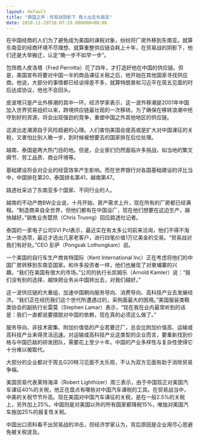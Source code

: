 ```yaml
---
layout: default
title: "德国之声：贸易战阴影下 商人出走东南亚"
date: 2018-11-29T16:07:29.000000+00:00
---
```


在中国经商的人们为了避免成为美国的课税对象，纷纷将厂房外移到东南亚。就算东南亚的经商环境不尽理想、就算重整供应链会耗上十年，在贸易战的阴影下，他们还是大举搬迁，认定“晚一步不如早一步”。

包饰商人皮洛塔（Fred Perrotta）花了四年，才打造好他在中国的供应链。但是，美国宣布将要对中国一半的商品课征关税之后，他开始在其他国家寻找供应商。他说，大部分的事情都已经谈得差不多，就算特朗普和习近平在周五见面的时后达成协议，他也不会回头。

皮波塔只是产业外移潮的其中一环。经济学家表示，这一波外移潮是2001年中国加入世界贸易组织以来，跨境供应链最壮观的一次移转。为了确保在移转浪潮中抢夺到好的资源，将会出现强劲的竞争，重塑中国之外其他地区的供应链。

这波出走潮源自于风险趋避的心理。人们害怕美国会提高或是扩大对中国课征的关税，又害怕比别人晚一步，到时候被想要去的国家排在后位处理。

越南、泰国是两大热门目的地。但是，企业家们仍然面临许多挑战，如当地的繁文缛节、劳工品质、商业环境等。

基础建设将会对企业的经营效率产生影响。而在世界银行对各国基础建设的评比当中，中国排在第20，泰国排名第41，越南第47。

路透社采访了东南亚多个国家、不同行业的人。

越南的不动产商BW企业说，十月开始，房产需求上升，现在所有的厂房都已经满租。“制造商来自全世界，但他们都有在中国设厂，现在他们想要在这边生产，越快越好。”销售业务楚昂（Chris Truong）回应路透社记者。

泰国的一家电子公司SVI Pcl表示，最近实在有太多公司前来洽询，他们不得不淘汰一些选项，最近才选出几家老客户，进行四笔价值1万亿美金的交易。“贸易战对我们有好处。”CEO 彭萨（Pongsak Lothongkam）说。

一个美国的自行车生产商肯特国际（Kent International Inc）正在考虑将他们的中国厂房转移到东南亚国家。和许多投资者一样，他们也展现了对柬埔寨的兴趣。“我们在美国有很大的市场。”公司的执行长凯姆乐（Arnold Kamler）说：“我们没有别的选择，越快把业务从中国转出去，对我们越好。”

这一波供应链的大重组，加速中国朝向服务导向、消费导向、高科技产业去发展经济。“我们正在经历我们这个世代所遭遇过的，采购面最大的困境。”美国服装类鞋类协会的副执行长雷莫（Stephen Lamar）表示，“现在我在业内最常听到的话是：我们一直都说要摆脱对中国的依赖，现在真的必须这么做了。”

服务导向、非技术密集、附加价值低的产业若要迁厂，总会比附加价值高、运输或高科技产业来得灵活迅速。对运输或高科技产业这类型的企业而言，要重新找到价格与中国匹敌的研发团队，需要花上至少十年。中国的产业多样性与复杂性使得它十分难以被取代。

大部分的企业都对于周五G20特习见面不太乐观，不认为双方见面有助于消除贸易争端。

美国贸易代表莱特海泽（Robert Lighthizer）周三表示，由于中国现正对美国汽车课征40%的关税，他正在盘点有哪些对中国汽车课税的工具。在贸易战当中，中美的关税节节升高。现在美国对中国汽车课征的关税，是在一般2.5%的关税上，另外加上25%。中国则是对美国以外的所有国家都降税15%，唯独对美国汽车施加25%的报复性关税。

中国出口资料看不出贸易战的冲击，但经济学家认为，背后原因是企业用尽心思避免被关税波及。

